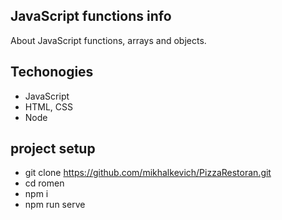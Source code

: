 ## JavaScript functions info
About JavaScript functions, arrays and objects.

## Techonogies
- JavaScript
- HTML, CSS
- Node

## project setup
- git clone https://github.com/mikhalkevich/PizzaRestoran.git
- cd romen
- npm i
- npm run serve
